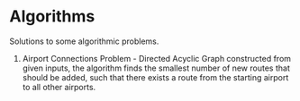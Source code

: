 # Algorithms
Solutions to some algorithmic problems. 

1) Airport Connections Problem - Directed Acyclic Graph constructed from given inputs, the algorithm finds the smallest number of new routes that should be added, such that there exists a route from the starting airport to all other airports.
